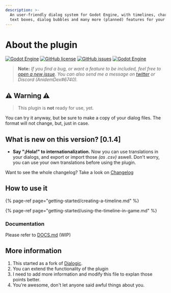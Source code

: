 ```yaml
---
description: >-
  An user-friendly dialog system for Godot Engine, with timelines, characters,
  text boxes, dialog bubbles and many more (planned) features for your games.
---
```


# About the plugin

[![Godot Engine](https://img.shields.io/badge/Godot%20Engine-Plugin-blue?style=flat-square&logo=godot-engine&logoColor=white&logoWidth=20)]() [![GitHub license](https://img.shields.io/github/license/AnidemDex/Godot-DialogPlugin?style=flat-square)](https://github.com/AnidemDex/Godot-DialogPlugin/blob/main/LICENSE) [![GitHub issues](https://img.shields.io/github/issues/AnidemDex/Godot-DialogPlugin?style=flat-square)](https://github.com/AnidemDex/Godot-DialogPlugin/issues) [![Godot Engine](https://img.shields.io/badge/Version-0.1.4-red?style=flat-square)](https://github.com/AnidemDex/Godot-DialogPlugin/releases/tag/v0.1.4)

> **Note:** _If you find a bug, or want a feature to be included, feel free to_ [_open a new issue_](https://github.com/AnidemDex/Godot-DialogPlugin/issues/new)_. You can also send me a message on_ [_twitter_](https://twitter.com/anidemdex) _or Discord \(AnidemDex\#6740\)._

## ⚠ Warning ⚠

> This plugin is **not** ready for use, yet.

You can try it anyway, but be sure to make a copy of your dialog files. The format will not change, but, just in case.

## What is new on this version? \[0.1.4\]

* **Say "¡Hola!" to internationalization.** Now you can use translations in your dialogs, and export or import those _\(as .csv\)_ aswell. Don't worry, you can use your own translations before using the plugin.

Want to see the whole changelog? Take a look on [Changelog](changelog/0.x.x-pre-release.md#0-1-4-2021-05-09)

## How to use it

{% page-ref page="getting-started/creating-a-timeline.md" %}

{% page-ref page="getting-started/using-the-timeline-in-game.md" %}

### Documentation

Please refer to [DOCS.md](/docs/DOCS.md) \(WIP\)

## More information

1. This started as a fork of [Dialogic](https://github.com/coppolaemilio/dialogic).
2. You can extend the functionality of the plugin
3. I need to add more information and modify this file to explan those points better.
4. You're awesome, don't let anyone said awful things about you.

